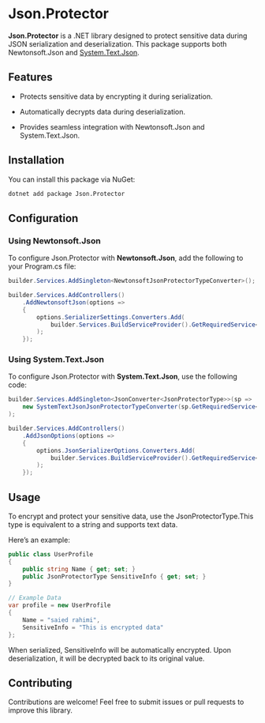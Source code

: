 Json.Protector
==============

**Json.Protector** is a .NET library designed to protect sensitive data during JSON serialization and deserialization. This package supports both Newtonsoft.Json and [System.Text.Json](https://learn.microsoft.com/en-us/dotnet/standard/serialization/system-text-json-overview).

Features
--------

*   Protects sensitive data by encrypting it during serialization.
    
*   Automatically decrypts data during deserialization.
    
*   Provides seamless integration with Newtonsoft.Json and System.Text.Json.
    

Installation
------------

You can install this package via NuGet:

```bash
dotnet add package Json.Protector   
```
Configuration
-------------

### Using Newtonsoft.Json

To configure Json.Protector with **Newtonsoft.Json**, add the following to your Program.cs file:

```csharp
builder.Services.AddSingleton<NewtonsoftJsonProtectorTypeConverter>();

builder.Services.AddControllers()
    .AddNewtonsoftJson(options =>
    {
        options.SerializerSettings.Converters.Add(
            builder.Services.BuildServiceProvider().GetRequiredService<NewtonsoftJsonProtectorTypeConverter>()
        );
    });


```
### Using System.Text.Json

To configure Json.Protector with **System.Text.Json**, use the following code:

```csharp
builder.Services.AddSingleton<JsonConverter<JsonProtectorType>>(sp =>
    new SystemTextJsonJsonProtectorTypeConverter(sp.GetRequiredService<IEncryptionProvider>())
);

builder.Services.AddControllers()
    .AddJsonOptions(options =>
    {
        options.JsonSerializerOptions.Converters.Add(
            builder.Services.BuildServiceProvider().GetRequiredService<JsonConverter<JsonProtectorType>>()
        );
    });


```
Usage
-----

To encrypt and protect your sensitive data, use the JsonProtectorType.This type is equivalent to a string and supports text data.

Here’s an example:

```csharp
public class UserProfile
{
    public string Name { get; set; }
    public JsonProtectorType SensitiveInfo { get; set; }
}

// Example Data
var profile = new UserProfile
{
    Name = "saied rahimi",
    SensitiveInfo = "This is encrypted data"
};


```
When serialized, SensitiveInfo will be automatically encrypted. Upon deserialization, it will be decrypted back to its original value.

Contributing
------------

Contributions are welcome! Feel free to submit issues or pull requests to improve this library.
